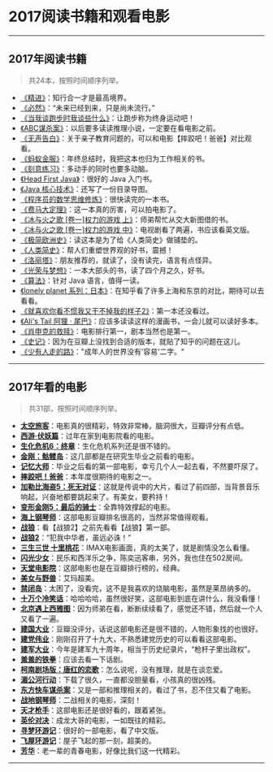 # 2017阅读书籍和观看电影

-----------

## 2017年阅读书籍
> 共24本，按照时间顺序列举。

* [《精进》](https://book.douban.com/subject/26761696/)：知行合一才是最高境界。
* [《必然》](https://book.douban.com/subject/26658379/)：“未来已经到来，只是尚未流行。”
* [《当我谈跑步时我谈些什么》](https://book.douban.com/subject/3369600/)：让跑步称为终身运动吧！
* [《ABC谋杀案》](https://book.douban.com/subject/24737009/)：以后要多读读推理小说，一定要在看电影之前。
* [《无声告白》](https://book.douban.com/subject/26382433/)：关于亲子教育问题的，可以和电影【摔跤吧！爸爸】对比观看。
* [《蚂蚁金服》](https://book.douban.com/subject/27004031/)：年终总结时，我把这本也归为工作相关的书。
* [《刻意练习》](https://book.douban.com/subject/26895993/)：多动手的同时也要多动脑。
* [《Head First Java》](https://book.douban.com/subject/2000732/)：很好的 Java 入门书。
* [《Java 核心技术》](https://book.douban.com/subject/26880667/)：还写了一份目录导图。
* [《程序员的数学思维修炼》](https://book.douban.com/subject/25854719/)：很快读完的一本书。
* [《费马大定理》](https://book.douban.com/subject/20494401/)：这一本真的厉害，可以拍电影了。
* [《冰与火之歌 [卷一]权力的游戏 上》](https://book.douban.com/subject/6964047/)：师弟帮忙从交大新图借的书。
* [《冰与火之歌 [卷一]权力的游戏 中》](https://book.douban.com/subject/6973805/)：电视剧看了两遍，书应该看英文版。
* [《极简欧洲史》](https://book.douban.com/subject/5366248/)：读这本是为了给《人类简史》做铺垫的。
* [《人类简史》](https://book.douban.com/subject/25985021/)：帮人们重塑世界观的好书，震撼！
* [《洛丽塔》](https://book.douban.com/subject/1040126/)：朋友推荐的，就读了，没有读完，语言有点怪异。
* [《光荣与梦想》](https://book.douban.com/subject/26314954/)：一本大部头的书，读了四个月之久，好书。
* [《算法》](https://book.douban.com/subject/19952400/)：针对 Java 语言，值得一读。
* [《lonely planet 系列：日本》](https://book.douban.com/subject/26841390/)：在知乎看了许多上海和东京的对比，期待可以去看看。
* [《就喜欢你看不惯我又干不掉我的样子2》](https://book.douban.com/subject/26830134/)：第一本还没看过。
* [《Ali's Tail 阿狸 · 尾巴》](https://book.douban.com/subject/25732034/)：应该多读读这样的漫画书，一会儿就可以读好多本。
* [《肖申克的救赎》](https://book.douban.com/subject/24756947/)：电影排行第一，剧本当然也是第一。
* [《史记》](https://www.zhihu.com/question/27530229)：因为在豆瓣上没找到合适的版本，就贴了知乎的问题在这儿。
* [《少有人走的路》](https://book.douban.com/subject/1775691/)："成年人的世界没有'容易'二字。"

------------------------------

## 2017年看的电影
> 共31部，按照时间顺序列举。

- [**太空旅客**](https://movie.douban.com/subject/3434070/)：电影真的很精彩，特效非常棒，脑洞很大，豆瓣评分有点低。
- [**西游·伏妖篇**](https://movie.douban.com/subject/25801066/)：过年在家到电影院看的电影。
- [**生化危机6：终章**](https://movie.douban.com/subject/20471852/)：生化危机系列还是很不错的。
- [**金刚：骷髅岛**](https://movie.douban.com/subject/26309788/)：这几部都是在研究生毕业之前看的电影。
- [**记忆大师**](https://movie.douban.com/subject/25884801/)：毕业之后看的第一部电影，幸亏几个人一起去看，不然要吓尿了。
- [**摔跤吧！爸爸**](https://movie.douban.com/subject/26387939/)：本年度很期待的电影之一。
- [**加勒比海盗5：死无对证**](https://movie.douban.com/subject/6311303/)：这就是传说中的大片，看过了前四部，当背景音乐响起，兴奋地都要跳起来了。有美女，要矜持！
- [**变形金刚5：最后的骑士**](https://movie.douban.com/subject/25824686/)：全靠特效撑起的电影。
- [**海上钢琴师**](https://movie.douban.com/subject/1292001/)：这部电影豆瓣排名很高的，当然非常值得观看。
- [**战狼**](https://movie.douban.com/subject/24753810/)：看【战狼2】之前先看看【战狼】第一部。
- [**战狼2**](https://movie.douban.com/subject/26363254/)：“犯我中华者，虽远必诛！”
- [**三生三世 十里桃花**](https://movie.douban.com/subject/25823277/)：IMAX电影画面，真的太美了，就是剧情没怎么看懂。
- [**闪光少女**](https://movie.douban.com/subject/26790961/)：民乐和西洋乐之争，陈奕迅客串，另外，我也住在502房间。
- [**天堂电影院**](https://movie.douban.com/subject/1291828/)：这部电影也是在豆瓣排行榜的，经典。
- [**美女与野兽**](https://movie.douban.com/subject/25900945/)：艾玛超美。
- [**禁闭岛**](https://movie.douban.com/subject/2334904/)：太困了，没看完，这不是我喜欢的烧脑电影，虽然是莱昂纳多的。
- [**十万个冷笑话**](https://movie.douban.com/subject/26759539/)：哈哈哈哈，虽然很好笑，这部电影到底在讲什么，我没看懂！
- [**北京遇上西雅图**](https://movie.douban.com/subject/10574468/)：因为师弟在看，断断续续看了，感觉还不错，然后就一个人又看了一遍。
- [**建国大业**](https://movie.douban.com/subject/3543690/)：豆瓣没评分，话说这部电影还是很不错的，人物形象找的也很好。
- [**建党伟业**](https://movie.douban.com/subject/4073898/)：刚刚召开了十九大，不熟悉建党历史的可以看看这部电影。
- [**建军大业**](https://movie.douban.com/subject/26692823/)：今年是建军九十周年，相当于历史纪录片，“枪杆子里出政权”。
- [**羞羞的铁拳**](https://movie.douban.com/subject/27038183/)：应该去看一下话剧。
- [**柯南剧场版：唐红的恋歌**](https://movie.douban.com/subject/26788667/)：怎么说呢，没有推理，就是在谈恋爱。
- [**湄公河行动**](https://movie.douban.com/subject/25815034/)：下载了很久，一直都没胆量看，小孩真的很凶残。
- [**东方快车谋杀案**](https://movie.douban.com/subject/25790761/)：又是一部和推理相关的，看过了书，忍不住又看了电影。
- [**战地钢琴师**](https://movie.douban.com/subject/1296736/)：二战相关的电影，深刻！
- [**天才枪手**](https://movie.douban.com/subject/27024903/)：这部电影还是很好看的，跟着紧张。
- [**英伦对决**](https://movie.douban.com/subject/25723583/)：成龙大哥的电影，一如既往的精彩。
- [**寻梦环游记**](https://movie.douban.com/subject/20495023/)：很好的一部电影，看了中文版。
- [**飞屋环游记**](https://movie.douban.com/subject/2129039/)：屋子飞起的那一刻，超美的。
- [**芳华**](https://movie.douban.com/subject/26862829/)：老一辈的青春电影，好像比我们这一代精彩。

-----------------------------

